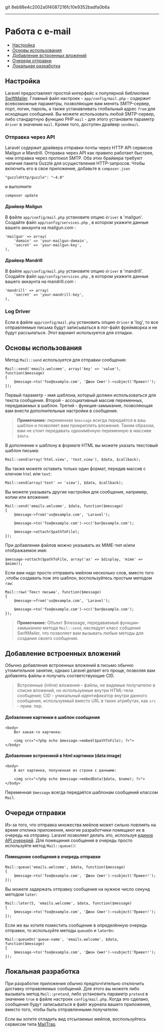 git 8eb88e4c2002a0f4087216fc10e9352badfa0b6a

---

# Работа с e-mail

- [Настройка](#configuration)
- [Основы использования](#basic-usage)
- [Добавление встроенных вложений](#embedding-inline-attachments)
- [Очереди отправки](#queueing-mail)
- [Локальная разработка](#mail-and-local-development)

<a name="configuration"></a>
## Настройка

Laravel предоставляет простой интерфейс к популярной библиотеке [SwiftMailer](http://swiftmailer.org). Главный файл настроек - `app/config/mail.php` - содержит всевозможные параметры, позволяющие вам менять SMTP-сервер, порт, логин, пароль, а также устанавливать глобальный адрес `from` для исходящих сообщений. Вы можете использовать любой SMTP-сервер, либо стандартную функцию PHP `mail` - для этого установите параметр `driver` в значение `mail`. Кроме того, доступен драйвер `sendmail`.

### Отправка через API

Laravel содержит драйвера отправки почты через HTTP API сервисов Mailgun и Mandrill. Отправка через API как правило работает быстрее, чем отправка через протокол SMTP. Оба этих брайвера требуют наличия пакета Guzzle для осуществления HTTP-запросов. Чтобы включить его в свое приложение, добавьте в `composer.json`

	"guzzlehttp/guzzle": "~4.0"

и выполните 
	
	composer update

#### Драйвер Mailgun

В файле `app/config/mail.php` установите опцию `driver` в 'mailgun'. Создайте файл `app/config/services.php` , в котором укажите данные вашего аккаунта на mailgun.com :

	'mailgun' => array(
		'domain' => 'your-mailgun-domain',
		'secret' => 'your-mailgun-key',
	),

#### Драйвер Mandrill 

В файле `app/config/mail.php` установите опцию `driver` в 'mandrill'. Создайте файл `app/config/services.php` , в котором укажите данные вашего аккаунта на mandrill.com :

	'mandrill' => array(
		'secret' => 'your-mandrill-key',
	),

### Log Driver

Если в файле `app/config/mail.php` установить опцию `driver` в 'log', то все отправляемые письма будут записываться в лог-файл фреймворка и не будут рассылаться. Этот вариант используется для отладки.

<a name="basic-usage"></a>
## Основы использования

Метод `Mail::send` используется для отправки сообщения:

	Mail::send('emails.welcome', array('key' => 'value'), function($message)
	{
		$message->to('foo@example.com', 'Джон Смит')->subject('Привет!');
	});

Первый параметр - имя шаблона, который должен использоваться для текста сообщения. Второй - ассоциативный массив переменных, передаваемых в шаблон. Третий - функция-замыкание, позволяющая вам внести дополнительные настройки в сообщение.

> **Примечание:**  переменная `$message` всегда передаётся в ваш шаблон и позволяет вам прикреплять вложения. Таким образом, вам не стоит передавать одноимённую переменную в массиве `$data`.

В дополнение к шаблону в формате HTML вы можете указать текстовый шаблон письма:

	Mail::send(array('html.view', 'text.view'), $data, $callback);

Вы также можете оставить только один формат, передав массив с ключом `html` или `text`:

	Mail::send(array('text' => 'view'), $data, $callback);

Вы можете указывать другие настройки для сообщения, например, копии или вложения:

	Mail::send('emails.welcome', $data, function($message)
	{
		$message->from('us@example.com', 'Laravel');

		$message->to('foo@example.com')->cc('bar@example.com');

		$message->attach($pathToFile);
	});

При добавлении файлов можно указывать их MIME-тип и/или отображаемое имя:

	$message->attach($pathToFile, array('as' => $display, 'mime' => $mime));

Если вам надо просто отправить мейлом несколько слов, вместо того ,чтобы создавать пож это шаблон, воспользуйтесь простым методом `raw`:

	Mail::raw('Текст письма', function($message)
	{
		$message->from('us@example.com', 'Laravel');

		$message->to('foo@example.com')->cc('bar@example.com');
	});

> **Примечание:** Объект $message, передаваемый функции-замыканию метода `Mail::send`, наследует класс собщения SwiftMailer, что позволяет вам вызывать любые методы для создания своего сообщения.

<a name="embedding-inline-attachments"></a>
## Добавление встроенных вложений

Обычно добавление встроенных вложений в письмо обычно утомительное занятие, однако Laravel делает его проще, позволяя вам добавлять файлы и получать соответствующие CID.

> Встроенные (inline) вложения - файлы, не видимые получателю в списке вложений, но используемые внутри HTML-тела сообщения; CID - уникальный идентификатор внутри данного сообщения, используемый вместо URL в таких атрибутах, как `src` - прим. пер.

#### Добавление картинки в шаблон сообщения

	<body>
		Вот какая-то картинка:

		<img src="<?php echo $message->embed($pathToFile); ?>">
	</body>

#### Добавление встроенной в html картинки (data:image)

	<body>
		А вот картинка, полученная из строки с данными:

		<img src="<?php echo $message->embedData($data, $name); ?>">
	</body>

Переменная `$message` всегда передаётся шаблонам сообщений классом `Mail`.

<a name="queueing-mail"></a>
## Очереди отправки

Из-за того, что отправка множества мейлов может сильно повлиять на время отклика приложения, многие разработчики помещают их в очередь на отправку. Laravel позволяет делать это, используя [единое API очередей](/docs/queues). Для помещения сообщения в очередь просто используйте метод `Mail::queue()`:

#### Помещение сообщения в очередь отправки

	Mail::queue('emails.welcome', $data, function($message)
	{
		$message->to('foo@example.com', 'Джон Смит')->subject('Привет!');
	});

Вы можете задержать отправку сообщения на нужное число секунд методом `later`:

	Mail::later(5, 'emails.welcome', $data, function($message)
	{
		$message->to('foo@example.com', 'Джон Смит')->subject('Привет!');
	});

Если же вы хотите поместить сообщение в определённую очередь отправки, то используйте методы  `queueOn` и `laterOn`:

	Mail::queueOn('queue-name', 'emails.welcome', $data, function($message)
	{
		$message->to('foo@example.com', 'Джон Смит')->subject('Привет!');
	});

<a name="mail-and-local-development"></a>
## Локальная разработка

При разработке приложения обычно предпочтительно отключить доставку отправляемых сообщений. Для этого вы можете либо вызывать метод `Mail::pretend`, либо установить параметр `pretend` в значение `true` в файле настроек `config/mail.php`. Когда это сделано, сообщения будут записываться в файл журнала вашего приложения, вместо того, чтобы быть отправленными получателю.

Если вы хотите отладить вид отсылаемых мейлов, воспользуйтесь сервисом типа [MailTrap](https://mailtrap.io).